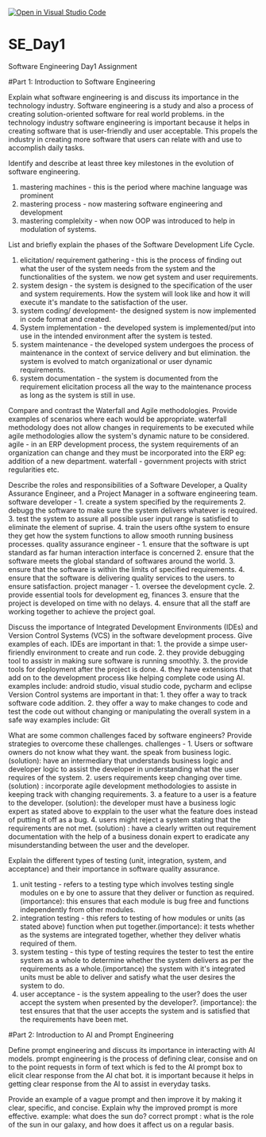 [![Open in Visual Studio Code](https://classroom.github.com/assets/open-in-vscode-2e0aaae1b6195c2367325f4f02e2d04e9abb55f0b24a779b69b11b9e10269abc.svg)](https://classroom.github.com/online_ide?assignment_repo_id=18434729&assignment_repo_type=AssignmentRepo)
# SE_Day1
Software Engineering Day1 Assignment

#Part 1: Introduction to Software Engineering

Explain what software engineering is and discuss its importance in the technology industry.
Software engineering is a study and also a process of creating solution-oriented software for real world problems. in the technology industry software
engineering is important because it helps in creating software that is user-friendly and user acceptable. This propels the industry in creating more software that 
users can relate with and use to accomplish daily tasks.


Identify and describe at least three key milestones in the evolution of software engineering.
1. mastering machines -  this is the period where machine language was prominent
2. mastering process -  now mastering software engineering and development
3. mastering complelxity -  when now OOP was introduced to help in modulation of systems.



List and briefly explain the phases of the Software Development Life Cycle.
1. elicitation/ requirement gathering - this is the process of finding out what the user of the system needs from the system and the 
functionalities of the system. we now get system and user requirements.
2. system design - the system is designed to the specification of the user and system requirements. How the system will look like and how it will execute
   it's mandate to the satisfaction of the user.
3. system coding/ development- the designed system is now implemented in code format and created.
4. System implementation - the developed system is implemented/put into use in the intended environment after the system is tested.
5. system maintenance - the developed system undergoes the process of maintenance in the context of service delivery and but elimination. the system is evolved to match organizational or user dynamic requirements.
6. system documentation - the system is documented from the requirement elicitation process all the way to the maintenance process as long as the system is still in use.
   
Compare and contrast the Waterfall and Agile methodologies. Provide examples of scenarios where each would be appropriate.
waterfall methodology does not allow changes in requirements to be executed while agile methodologies allow the system's dynamic nature to be considered.
agile - in an ERP development process, the system requirements of an organization can change and they must be incorporated into the ERP eg: addition of a new department.
waterfall - government projects with strict regularities etc.



Describe the roles and responsibilities of a Software Developer, a Quality Assurance Engineer, and a Project Manager in a software engineering team.
software developer - 1. create a system specified by the requirements 
                     2. debugg the software to make sure the system delivers whatever is required.
                     3. test the system to assure all possible user input range is satisfied to eliminate the element of suprise.
                     4. train the users ofthe system to ensure they get how the system functions to allow smooth running business processes.
quality assurance engineer - 1. ensure that the software is upt standard as far human interaction interface is concerned
                             2. ensure that the software meets the global standard of softwares around the world.
                             3. ensure that the software is within the limits of specified requirements.
                             4. ensure that the software is delivering quality services to the users. to ensure satisfaction.
project manager -  1. oversee the development cycle.
                   2. provide essential tools for development eg, finances
                   3. ensure that the project is developed on time with no delays.
                   4. ensure that all the staff are working together to achieve the project goal.


Discuss the importance of Integrated Development Environments (IDEs) and Version Control Systems (VCS) in the software development process. Give examples of each.
IDEs are important in that: 1. the provide a simpe user-firiendly environment to create and run code.
                            2. they provide debugging tool to assistr in making sure software is running smoothly.
                            3. the provide tools for deployment after the project is done.
                            4. they have extensions that add on to the development process like helping complete code using AI.
                      examples include: android studio, visual studio code, pycharm and eclipse
Version Control systems are important in that: 1. they offer a way to track software code addition.
                                               2. they offer a way to make changes to code and test the code out without changing or manipulating the overall system in a safe                                                   way
                                          examples include: Git

What are some common challenges faced by software engineers? Provide strategies to overcome these challenges.
challenges - 1. Users or software owners do not know what they want. the speak from business logic. (solution): have an intermediary that understands business logic and                       developer logic to assist the developer in understanding what the user requires of the system.
             2. users requirements keep changing over time. (solution) : incorporate agile development methodologies to assiste in keeping track with changing requirements.
             3. a feature to a user is a feature to the developer. (solution): the developer must have a business logic expert as stated above to expplain to the user what                    the feature does instead of putting it off as a bug.
             4. users might reject a system stating that the requirements are not met. (solution) : have a clearly written out requirement documentation with the help of a                    business donain expert to eradicate any misunderstanding between the user and the developer.


Explain the different types of testing (unit, integration, system, and acceptance) and their importance in software quality assurance.
1. unit testing - refers to a testing type which involves testing single modules on e by one to assure that they deliver or function as required. (importance): this ensures that each module is bug free and functions independently from other modules.
2. integration testing - this refers to testing of how modules or units (as stated above) function when put together.(importance): it tests whether as the systems are integrated together, whether they deliver whatis required of them.
3. system testing - this type of testing requires the tester to test the entire system as a whole to determine whether the system delivers as per the requirements as a whole.(importance) the system with it's integrated units must be able to deliver and satisfy what the user desires the system to do.
4. user acceptance - is the system appealing to the user? does the user accept the system when presented by the developer?. (importance): the test ensures that that the user accepts the system and is satisfied that the requirements have been met.


#Part 2: Introduction to AI and Prompt Engineering


Define prompt engineering and discuss its importance in interacting with AI models.
prompt engineering is the process of defining clear, consise and on to the point requests in form of text which is fed to the AI prompt box to elicit clear response from the AI chat bot. it is important because it helps in getting clear response from the AI to assist in everyday tasks.


Provide an example of a vague prompt and then improve it by making it clear, specific, and concise. Explain why the improved prompt is more effective.
example: what does the sun do?
correct prompt : what is the role of the sun in our galaxy, and how does it affect us on a regular basis.
